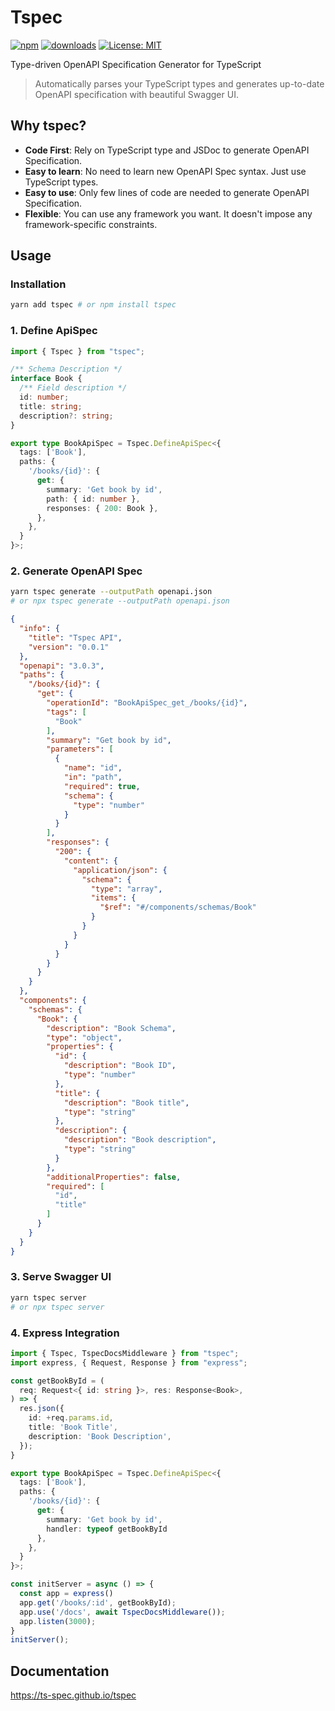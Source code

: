 # Tspec
[![npm](https://badge.fury.io/js/tspec.svg)](https://badge.fury.io/js/tspec) [![downloads](https://img.shields.io/npm/dm/tspec.svg)](https://www.npmjs.com/package/tspec) [![License: MIT](https://img.shields.io/badge/License-MIT-yellow.svg)](https://opensource.org/licenses/MIT)

Type-driven OpenAPI Specification Generator for TypeScript

> Automatically parses your TypeScript types and generates up-to-date OpenAPI specification with beautiful Swagger UI.


## Why tspec?
- **Code First**: Rely on TypeScript type and JSDoc to generate OpenAPI Specification.
- **Easy to learn**: No need to learn new OpenAPI Spec syntax. Just use TypeScript types.
- **Easy to use**: Only few lines of code are needed to generate OpenAPI Specification.
- **Flexible**: You can use any framework you want. It doesn't impose any framework-specific constraints.


## Usage
### Installation
```bash
yarn add tspec # or npm install tspec
```

### 1. Define ApiSpec
```ts
import { Tspec } from "tspec";

/** Schema Description */
interface Book {
  /** Field description */
  id: number;
  title: string;
  description?: string;
}

export type BookApiSpec = Tspec.DefineApiSpec<{
  tags: ['Book'],
  paths: {
    '/books/{id}': {
      get: {
        summary: 'Get book by id',
        path: { id: number },
        responses: { 200: Book },
      },
    },
  }
}>;
```

### 2. Generate OpenAPI Spec
```bash
yarn tspec generate --outputPath openapi.json
# or npx tspec generate --outputPath openapi.json
```

```json
{
  "info": {
    "title": "Tspec API",
    "version": "0.0.1"
  },
  "openapi": "3.0.3",
  "paths": {
    "/books/{id}": {
      "get": {
        "operationId": "BookApiSpec_get_/books/{id}",
        "tags": [
          "Book"
        ],
        "summary": "Get book by id",
        "parameters": [
          {
            "name": "id",
            "in": "path",
            "required": true,
            "schema": {
              "type": "number"
            }
          }
        ],
        "responses": {
          "200": {
            "content": {
              "application/json": {
                "schema": {
                  "type": "array",
                  "items": {
                    "$ref": "#/components/schemas/Book"
                  }
                }
              }
            }
          }
        }
      }
    }
  },
  "components": {
    "schemas": {
      "Book": {
        "description": "Book Schema",
        "type": "object",
        "properties": {
          "id": {
            "description": "Book ID",
            "type": "number"
          },
          "title": {
            "description": "Book title",
            "type": "string"
          },
          "description": {
            "description": "Book description",
            "type": "string"
          }
        },
        "additionalProperties": false,
        "required": [
          "id",
          "title"
        ]
      }
    }
  }
}
```

### 3. Serve Swagger UI
```bash
yarn tspec server
# or npx tspec server
```

### 4. Express Integration
```ts
import { Tspec, TspecDocsMiddleware } from "tspec";
import express, { Request, Response } from "express";

const getBookById = (
  req: Request<{ id: string }>, res: Response<Book>,
) => {
  res.json({
    id: +req.params.id,
    title: 'Book Title',
    description: 'Book Description',
  });
}

export type BookApiSpec = Tspec.DefineApiSpec<{
  tags: ['Book'],
  paths: {
    '/books/{id}': {
      get: {
        summary: 'Get book by id',
        handler: typeof getBookById
      },
    },
  }
}>;

const initServer = async () => {
  const app = express()
  app.get('/books/:id', getBookById);
  app.use('/docs', await TspecDocsMiddleware());
  app.listen(3000);
}
initServer();
```

## Documentation
https://ts-spec.github.io/tspec

